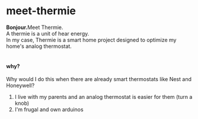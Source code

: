 # meet-thermie

<b>Bonjour.</b>Meet Thermie.<br>
A thermie is a unit of hear energy.<br>
In my case, Thermie is a smart home project designed to optimize my home's analog thermostat.<br>
<br>
#### why?
Why would I do this when there are already smart thermostats like Nest and Honeywell?<br>
1. I live with my parents and an analog thermostat is easier for them (turn a knob)<br>
2. I'm frugal and own arduinos
